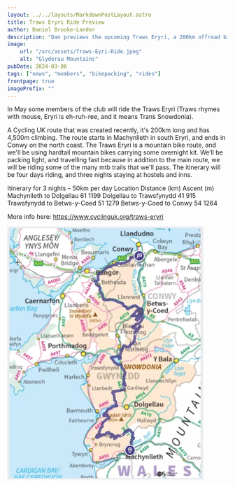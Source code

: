 ```yaml
---
layout: ../../layouts/MarkdownPostLayout.astro
title: Traws Eryri Ride Preview
author: Daniel Brooke-Lander
description: "Dan previews the upcoming Traws Eryri, a 200km offroad bikepacking route."
image:
    url: "/src/assets/Traws-Eyri-Ride.jpeg"
    alt: "Glyderau Mountains"
pubDate: 2024-03-06
tags: ["news", "members", "bikepacking", "rides"]
frontpage: true
imagePrefix: ""
---
```


In May some members of the club will ride the Traws Eryri (Traws rhymes with mouse, Eryri is eh-ruh-ree, and it means Trans Snowdonia). 

A Cycling UK route that was created recently, it's 200km long and has 4,500m climbing. The route starts in Machynlleth in south Eryri, and ends in Conwy on the north coast. The Traws Eryri is a mountain bike route, and we'll be using hardtail mountain bikes carrying some overnight kit. We’ll be packing light, and travelling fast because in addition to the main route, we will be riding some of the many mtb trails that we'll pass. The itinerary will be four days riding, and three nights staying at hostels and inns.

Itinerary for 3 nights – 50km per day
Location Distance                      (km)    Ascent (m)
Machynlleth to Dolgellau             61     1199
Dolgellau to Trawsfynydd            41     915
Trawsfynydd to Betws-y-Coed     51     1279
Betws-y-Coed to Conwy              54     1264

More info here: https://www.cyclinguk.org/traws-eryri

![Traws Eryri Map](../../assets/Traws-Eyri-Map.jpeg)